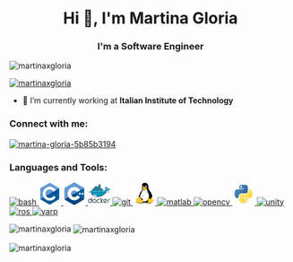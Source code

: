 <h1 align="center">Hi 👋, I'm Martina Gloria</h1>
<h3 align="center">I'm a Software Engineer</h3>

<p align="left"> <img src="https://komarev.com/ghpvc/?username=martinaxgloria&label=Profile%20views&color=0e75b6&style=flat" alt="martinaxgloria" /> </p>

<p align="left"> <a href="https://github.com/ryo-ma/github-profile-trophy"><img src="https://github-profile-trophy.vercel.app/?username=martinaxgloria" alt="martinaxgloria" /></a> </p>

- 🔭 I’m currently working at **Italian Institute of Technology**

<h3 align="left">Connect with me:</h3>
<p align="left">
<a href="https://linkedin.com/in/martina-gloria-5b85b3194" target="blank"><img align="center" src="https://raw.githubusercontent.com/rahuldkjain/github-profile-readme-generator/master/src/images/icons/Social/linked-in-alt.svg" alt="martina-gloria-5b85b3194" height="30" width="40" /></a>
</p>

<h3 align="left">Languages and Tools:</h3>
<p align="left"> <a href="https://www.gnu.org/software/bash/" target="_blank" rel="noreferrer"> <img src="https://www.vectorlogo.zone/logos/gnu_bash/gnu_bash-icon.svg" alt="bash" width="40" height="40"/> </a> <a href="https://www.cprogramming.com/" target="_blank" rel="noreferrer"> <img src="https://raw.githubusercontent.com/devicons/devicon/master/icons/c/c-original.svg" alt="c" width="40" height="40"/> </a> <a href="https://www.w3schools.com/cpp/" target="_blank" rel="noreferrer"> <img src="https://raw.githubusercontent.com/devicons/devicon/master/icons/cplusplus/cplusplus-original.svg" alt="cplusplus" width="40" height="40"/> </a> <a href="https://www.docker.com/" target="_blank" rel="noreferrer"> <img src="https://raw.githubusercontent.com/devicons/devicon/master/icons/docker/docker-original-wordmark.svg" alt="docker" width="40" height="40"/> </a> <a href="https://git-scm.com/" target="_blank" rel="noreferrer"> <img src="https://www.vectorlogo.zone/logos/git-scm/git-scm-icon.svg" alt="git" width="40" height="40"/> </a> <a href="https://www.linux.org/" target="_blank" rel="noreferrer"> <img src="https://raw.githubusercontent.com/devicons/devicon/master/icons/linux/linux-original.svg" alt="linux" width="40" height="40"/> </a> <a href="https://www.mathworks.com/" target="_blank" rel="noreferrer"> <img src="https://upload.wikimedia.org/wikipedia/commons/2/21/Matlab_Logo.png" alt="matlab" width="40" height="40"/> </a> <a href="https://opencv.org/" target="_blank" rel="noreferrer"> <img src="https://www.vectorlogo.zone/logos/opencv/opencv-icon.svg" alt="opencv" width="40" height="40"/> </a> <a href="https://www.python.org" target="_blank" rel="noreferrer"> <img src="https://raw.githubusercontent.com/devicons/devicon/master/icons/python/python-original.svg" alt="python" width="40" height="40"/> </a> <a href="https://unity.com/" target="_blank" rel="noreferrer"> <img src="https://www.vectorlogo.zone/logos/unity3d/unity3d-icon.svg" alt="unity" width="40" height="40"/> </a> <a href="https://docs.ros.org/en/humble/" target="_blank" rel="noreferrer"> <img src="https://www.vectorlogo.zone/logos/ros/ros-ar21.svg" alt="ros" width="80" height="40"/> </a> <a href="https://www.yarp.it/latest/" target="_blank" rel="noreferrer"> <img src="https://www.yarp.it/latest/yarp-robot-256.png" alt="yarp" width="40" height="40"/> </a </p>

<p><img align="left" src="https://github-readme-stats.vercel.app/api/top-langs?username=martinaxgloria&show_icons=true&locale=en&layout=compact" alt="martinaxgloria" /></p>

<p>&nbsp;<img align="center" src="https://github-readme-stats.vercel.app/api?username=martinaxgloria&show_icons=true&locale=en" alt="martinaxgloria" /></p>

<p><img align="center" src="https://github-readme-streak-stats.herokuapp.com/?user=martinaxgloria&" alt="martinaxgloria" /></p>
